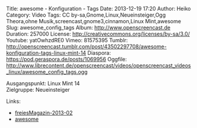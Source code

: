 Title: awesome - Konfiguration - Tags
Date: 2013-12-19 17:20
Author: Heiko
Category: Video
Tags: CC by-sa,Gnome,Linux,Neueinsteiger,Ogg Theora,ohne Musik,screencast,gnome3,cinnamon,Linux Mint,awesome
Slug: awesome_config_tags
Album: http://www.openscreencast.de
Duration: 257000
License: http://creativecommons.org/licenses/by-sa/3.0/
Youtube: yatOwhzdRE0
Vimeo: 81575395
Tumblr: http://openscreencast.tumblr.com/post/43502297708/awesome-konfiguration-tags-linux-mint-14
Diaspora: https://pod.geraspora.de/posts/1069956
Oggfile: http://www.librecontent.de/openscreencast/videos/openscreencast_videos_linux/awesome_config_tags.ogg

Ausgangspunkt: Linux Mint 14  
Zielgruppe: Neueinsteiger  

Links:

  * [freiesMagazin-2013-02](http://www.freiesmagazin.de/freiesMagazin-2013-02 "Link zu freiesmagazin.de" )
  * [awesome](http://awesome.naquadah.org/ "Link zu awesome" )

